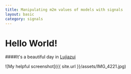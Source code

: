 ```yaml
---
title: Manipulating m2m values of models with signals
layout: basic
category: signals
---
```



Hello World!
===============

####It's a beautiful day in [Lujiazui](http://en.wikipedia.org/wiki/Lujiazui)

![My helpful screenshot]({{ site.url }}/assets/IMG_4221.jpg)

